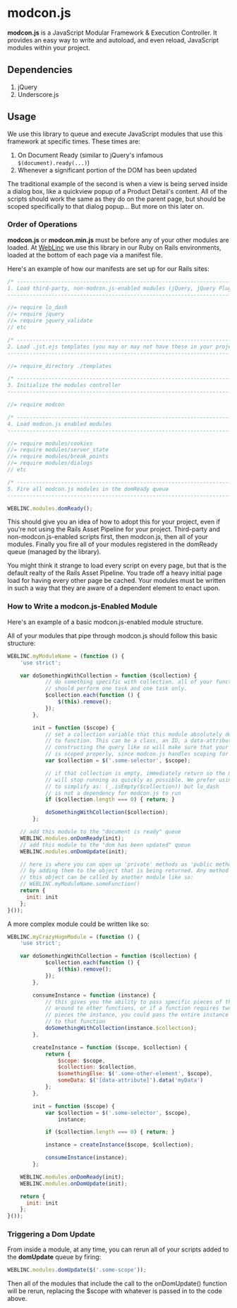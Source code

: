 modcon.js
=========

**modcon.js** is a JavaScript Modular Framework &amp; Execution Controller. It provides an easy way to write and autoload, and even reload, JavaScript modules within your project.

## Dependencies

  1. jQuery
  2. Underscore.js

## Usage

We use this library to queue and execute JavaScript modules that use this framework at specific times. These times are:

  1. On Document Ready (similar to jQuery's infamous ```$(document).ready(...)```)
  2. Whenever a significant portion of the DOM has been updated

The traditional example of the second is when a view is being served inside a dialog box, like a quickview popup of a Product Detail's content. All of the scripts should work the same as they do on the parent page, but should be scoped specifically to that dialog popup... But more on this later on.

### Order of Operations

**modcon.js** or **modcon.min.js** must be before any of your other modules are loaded. At [WebLinc](http://weblinc.com) we use this library in our Ruby on Rails environments, loaded at the bottom of each page via a manifest file.

Here's an example of how our manifests are set up for our Rails sites:

```javascript
/* -----------------------------------------------------------------------------
1. Load third-party, non-modcon.js-enabled modules (jQuery, jQuery Plugins, etc)
----------------------------------------------------------------------------- */

//= require lo_dash
//= require jquery
//= require jquery_validate
// etc

/* -----------------------------------------------------------------------------
2. Load .jst.ejs templates (you may or may not have these in your project)
----------------------------------------------------------------------------- */

//= require_directory ./templates

/* -----------------------------------------------------------------------------
3. Initialize the modules controller
----------------------------------------------------------------------------- */

//= require modcon

/* -----------------------------------------------------------------------------
4. Load modcon.js enabled modules
----------------------------------------------------------------------------- */

//= require modules/cookies
//= require modules/server_state
//= require modules/break_points
//= require modules/dialogs
// etc

/* -----------------------------------------------------------------------------
5. Fire all modcon.js modules in the domReady queue
----------------------------------------------------------------------------- */

WEBLINC.modules.domReady();
```

This should give you an idea of how to adopt this for your project, even if you're not using the Rails Asset Pipeline for your project. Third-party and non-modcon.js-enabled scripts first, then modcon.js, then all of your modules. Finally you fire all of your modules registered in the domReady queue (managed by the library).

You might think it strange to load every script on every page, but that is the default realty of the Rails Asset Pipeline. You trade off a heavy initial page load for having every other page be cached. Your modules must be written in such a way that they are aware of a dependent element to enact upon.

### How to Write a modcon.js-Enabled Module

Here's an example of a basic modcon.js-enabled module structure.

All of your modules that pipe through modcon.js should follow this basic structure:

```javascript
WEBLINC.myModuleName = (function () {
    'use strict';

    var doSomethingWithCollection = function ($collection) {
            // do something specific with collection. all of your functions
            // should perform one task and one task only.
            $collection.each(function () {
                $(this).remove();
            });
        },

        init = function ($scope) {
            // set a collection variable that this module absolutely depends on
            // to function. This can be a class, an ID, a data-attribute, etc.
            // constructing the query like so will make sure that your selection
            // is scoped properly, since modcon.js handles scoping for you
            var $collection = $('.some-selector', $scope);

            // if that collection is empty, immediately return so the module
            // will stop running as quickly as possible. We prefer using lo_dash
            // to simplify as: (_.isEmpty($collection)) but lo_dash
            // is not a dependency for modcon.js to run
            if ($collection.length === 0) { return; }

            doSomethingWithCollection($collection);
        };

    // add this module to the "document is ready" queue
    WEBLINC.modules.onDomReady(init);
    // add this module to the "dom has been updated" queue
    WEBLINC.modules.onDomUpdate(init);

    // here is where you can open up 'private' methods as 'public methods'
    // by adding them to the object that is being returned. Any method added to
    // this object can be called by another module like so:
    // WEBLINC.myModuleName.someFunction()
    return {
      init: init
    };
}());
```

A more complex module could be written like so:

```javascript
WEBLINC.myCrazyHugeModule = (function () {
    'use strict';

    var doSomethingWithCollection = function ($collection) {
            $collection.each(function () {
                $(this).remove();
            });
        },

        consumeInstance = function (instance) {
            // this gives you the ability to pass specific pieces of the instance
            // around to other functions, or if a function requires two or more
            // pieces the instance, you could pass the entire instance object
            // to that function
            doSomethingWithCollection(instance.$collection);
        },

        createInstance = function ($scope, $collection) {
            return {
                $scope: $scope,
                $collection: $collection,
                $somethingElse: $('.some-other-element', $scope),
                someData: $('[data-attribute]').data('myData')
            };
        },

        init = function ($scope) {
            var $collection = $('.some-selector', $scope),
                instance;

            if ($collection.length === 0) { return; }

            instance = createInstance($scope, $collection);

            consumeInstance(instance);
        };

    WEBLINC.modules.onDomReady(init);
    WEBLINC.modules.onDomUpdate(init);

    return {
      init: init
    };
}());
```

### Triggering a Dom Update

From inside a module, at any time, you can rerun all of your scripts added to the **domUpdate** queue by firing:

```javascript
WEBLINC.modules.domUpdate($('.some-scope'));
```

Then all of the modules that include the call to the onDomUpdate() function will be rerun, replacing the $scope with whatever is passed in to the code above.
